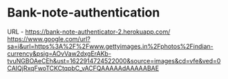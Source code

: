 # Bank-note-authentication
URL - https://bank-note-authenticator-2.herokuapp.com/
https://www.google.com/url?sa=i&url=https%3A%2F%2Fwww.gettyimages.in%2Fphotos%2Findian-currency&psig=AOvVaw2dxgErAKb-tvuNGBOAeCEh&ust=1622914724522000&source=images&cd=vfe&ved=0CAIQjRxqFwoTCKCtqpbC_vACFQAAAAAdAAAAABAE
